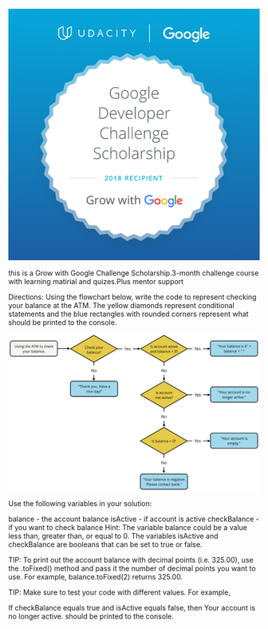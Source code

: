 ![Alt text](GoogleScholarship.png?raw=true "Badge")

this is a Grow with Google Challenge Scholarship.3-month challenge course  
with learning matirial and quizes.Plus mentor support  

Directions:
Using the flowchart below, write the code to represent checking your balance at the ATM. The yellow diamonds represent conditional statements and the blue rectangles with rounded corners represent what should be printed to the console.

![Alt text](atm.jpeg?raw=true "pattern")

Use the following variables in your solution:

balance - the account balance
isActive - if account is active
checkBalance - if you want to check balance
Hint: The variable balance could be a value less than, greater than, or equal to 0. The variables isActive and checkBalance are booleans that can be set to true or false.

TIP: To print out the account balance with decimal points (i.e. 325.00), use the .toFixed() method and pass it the number of decimal points you want to use. For example, balance.toFixed(2) returns 325.00.

TIP: Make sure to test your code with different values. For example,

If checkBalance equals true and isActive equals false, then Your account is no longer active. should be printed to the console.


